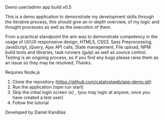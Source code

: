 Demo user/admin app build v0.5

This is a demo applicaiton to demonstrate my development skills through the iterative process, this should give an in-depth overview, of my logic and thought processes as well as the execution of them.

From a practical standpoint the aim was to demonstrate competency in the usage of UI/UX responseive design, HTML5, CSS3, Sass Preprocessing, JavaScript, jQuery, Ajax API calls, State management, File upload, NPM build tools and libraries, task runners (gulp) as well as source control.  Testing is an ongoing process, so if you find any bugs please raise them as an issue so they may be resolved, Thanks.

Requires Node.js
1. Clone the repository (https://github.com/catalystweb/app-demo.git)
2. Run the application (npm run start)
3. Skip the initial login screen (x) , (you may login at anyone, once you have created a test user)
4. Follow the tutorial 

Developed by Daniel Kandilas
